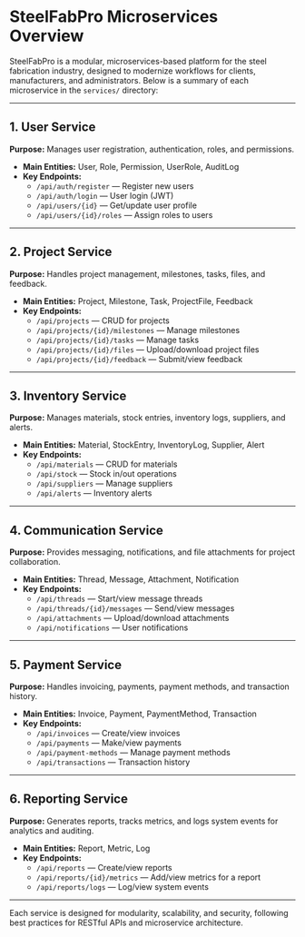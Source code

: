 # SteelFabPro Microservices Overview

SteelFabPro is a modular, microservices-based platform for the steel fabrication industry, designed to modernize workflows for clients, manufacturers, and administrators. Below is a summary of each microservice in the `services/` directory:

---

## 1. User Service
**Purpose:** Manages user registration, authentication, roles, and permissions.
- **Main Entities:** User, Role, Permission, UserRole, AuditLog
- **Key Endpoints:**
  - `/api/auth/register` — Register new users
  - `/api/auth/login` — User login (JWT)
  - `/api/users/{id}` — Get/update user profile
  - `/api/users/{id}/roles` — Assign roles to users

---

## 2. Project Service
**Purpose:** Handles project management, milestones, tasks, files, and feedback.
- **Main Entities:** Project, Milestone, Task, ProjectFile, Feedback
- **Key Endpoints:**
  - `/api/projects` — CRUD for projects
  - `/api/projects/{id}/milestones` — Manage milestones
  - `/api/projects/{id}/tasks` — Manage tasks
  - `/api/projects/{id}/files` — Upload/download project files
  - `/api/projects/{id}/feedback` — Submit/view feedback

---

## 3. Inventory Service
**Purpose:** Manages materials, stock entries, inventory logs, suppliers, and alerts.
- **Main Entities:** Material, StockEntry, InventoryLog, Supplier, Alert
- **Key Endpoints:**
  - `/api/materials` — CRUD for materials
  - `/api/stock` — Stock in/out operations
  - `/api/suppliers` — Manage suppliers
  - `/api/alerts` — Inventory alerts

---

## 4. Communication Service
**Purpose:** Provides messaging, notifications, and file attachments for project collaboration.
- **Main Entities:** Thread, Message, Attachment, Notification
- **Key Endpoints:**
  - `/api/threads` — Start/view message threads
  - `/api/threads/{id}/messages` — Send/view messages
  - `/api/attachments` — Upload/download attachments
  - `/api/notifications` — User notifications

---

## 5. Payment Service
**Purpose:** Handles invoicing, payments, payment methods, and transaction history.
- **Main Entities:** Invoice, Payment, PaymentMethod, Transaction
- **Key Endpoints:**
  - `/api/invoices` — Create/view invoices
  - `/api/payments` — Make/view payments
  - `/api/payment-methods` — Manage payment methods
  - `/api/transactions` — Transaction history

---

## 6. Reporting Service
**Purpose:** Generates reports, tracks metrics, and logs system events for analytics and auditing.
- **Main Entities:** Report, Metric, Log
- **Key Endpoints:**
  - `/api/reports` — Create/view reports
  - `/api/reports/{id}/metrics` — Add/view metrics for a report
  - `/api/reports/logs` — Log/view system events

---

Each service is designed for modularity, scalability, and security, following best practices for RESTful APIs and microservice architecture.

